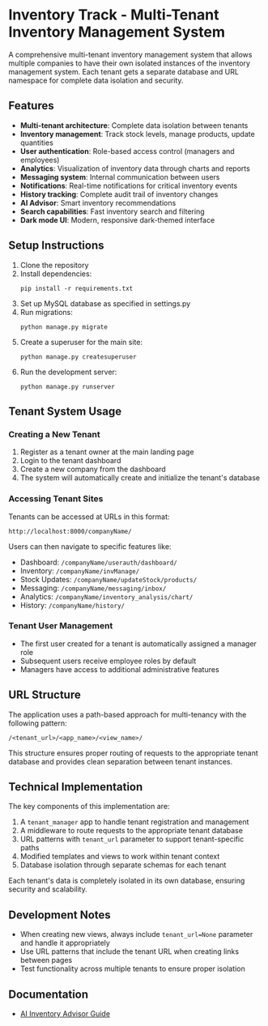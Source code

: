 # Inventory Track - Multi-Tenant Inventory Management System

A comprehensive multi-tenant inventory management system that allows multiple companies to have their own isolated instances of the inventory management system. Each tenant gets a separate database and URL namespace for complete data isolation and security.

## Features

- **Multi-tenant architecture**: Complete data isolation between tenants
- **Inventory management**: Track stock levels, manage products, update quantities
- **User authentication**: Role-based access control (managers and employees)
- **Analytics**: Visualization of inventory data through charts and reports
- **Messaging system**: Internal communication between users
- **Notifications**: Real-time notifications for critical inventory events
- **History tracking**: Complete audit trail of inventory changes
- **AI Advisor**: Smart inventory recommendations
- **Search capabilities**: Fast inventory search and filtering
- **Dark mode UI**: Modern, responsive dark-themed interface

## Setup Instructions

1. Clone the repository
2. Install dependencies:
   ```
   pip install -r requirements.txt
   ```
3. Set up MySQL database as specified in settings.py
4. Run migrations:
   ```
   python manage.py migrate
   ```
5. Create a superuser for the main site:
   ```
   python manage.py createsuperuser
   ```
6. Run the development server:
   ```
   python manage.py runserver
   ```

## Tenant System Usage

### Creating a New Tenant
1. Register as a tenant owner at the main landing page
2. Login to the tenant dashboard
3. Create a new company from the dashboard
4. The system will automatically create and initialize the tenant's database

### Accessing Tenant Sites
Tenants can be accessed at URLs in this format:
```
http://localhost:8000/companyName/
```

Users can then navigate to specific features like:
- Dashboard: `/companyName/userauth/dashboard/`
- Inventory: `/companyName/invManage/`
- Stock Updates: `/companyName/updateStock/products/`
- Messaging: `/companyName/messaging/inbox/`
- Analytics: `/companyName/inventory_analysis/chart/`
- History: `/companyName/history/`

### Tenant User Management
- The first user created for a tenant is automatically assigned a manager role
- Subsequent users receive employee roles by default
- Managers have access to additional administrative features

## URL Structure

The application uses a path-based approach for multi-tenancy with the following pattern:
```
/<tenant_url>/<app_name>/<view_name>/
```

This structure ensures proper routing of requests to the appropriate tenant database and provides clean separation between tenant instances.

## Technical Implementation

The key components of this implementation are:

1. A `tenant_manager` app to handle tenant registration and management
2. A middleware to route requests to the appropriate tenant database
3. URL patterns with `tenant_url` parameter to support tenant-specific paths
4. Modified templates and views to work within tenant context
5. Database isolation through separate schemas for each tenant

Each tenant's data is completely isolated in its own database, ensuring security and scalability.

## Development Notes

- When creating new views, always include `tenant_url=None` parameter and handle it appropriately
- Use URL patterns that include the tenant URL when creating links between pages
- Test functionality across multiple tenants to ensure proper isolation

## Documentation

- [AI Inventory Advisor Guide](docs/ai_advisor.md)
